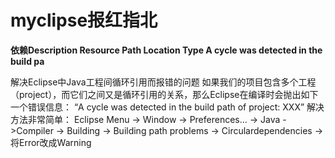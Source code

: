# myclipse报红指北

**依赖Description Resource Path Location Type A cycle was detected in the build pa**

解决Eclipse中Java工程间循环引用而报错的问题
如果我们的项目包含多个工程（project），而它们之间又是循环引用的关系，那么Eclipse在编译时会抛出如下一个错误信息：
“A cycle was detected in the build path of project: XXX”
解决方法非常简单：
Eclipse Menu -> Window -> Preferences... -> Java ->Compiler -> Building -> Building path problems -> Circulardependencies -> 将Error改成Warning
